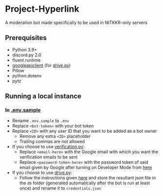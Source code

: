 # Project-Hyperlink
A moderation bot made specifically to be used in NITKKR-only servers

## Prerequisites
- Python 3.9+
- discord.py 2.0
- fluent.runtime
- [googleapiclient](https://developers.google.com/docs/api/quickstart/python) (for [drive.py](https://github.com/GetPsyched/Project-Hyperlink/blob/main/cogs/drive.py))
- Pillow
- python.dotenv
- pytz

## Running a local instance

### In [.env.sample](https://github.com/GetPsyched/Project-Hyperlink/blob/main/.env.sample)
- Rename `.env.sample` to `.env`
- Replace `<bot-token>` with your bot token
- Replace `<ID>` with any user ID that you want to be added as a bot owner
    - Remove any extra `<ID>` placeholder
    - Trailing commas are not allowed
- If you choose to use [verification.py](https://github.com/GetPsyched/Project-Hyperlink/blob/main/cogs/verification.py):
    - Replace `<email-here>` with the Google email with which you want the verification emails to be sent
    - Replace `<password-token-here>` with the password token of said email given by Google after turning on Developer Mode from [here](https://support.google.com/a/answer/10621196?hl=en)
- If you choose to use [drive.py](https://github.com/GetPsyched/Project-Hyperlink/blob/main/cogs/drive.py):
    - Follow the instructions given [here](https://developers.google.com/drive/api/v3/quickstart/python) and store the resultant json file in the `db` folder (generated automatically after the bot is run at least once) and rename it to `credentials.json`
